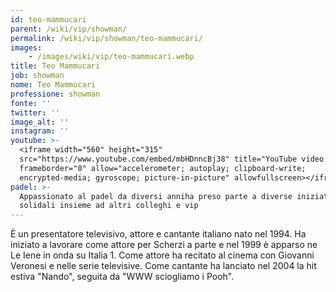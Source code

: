 ```yaml
---
id: teo-mammucari
parent: /wiki/vip/showman/
permalink: /wiki/vip/showman/teo-mammucari/
images:
    - /images/wiki/vip/teo-mammucari.webp
title: Teo Mammucari
job: showman
nome: Teo Mammucari
professione: showman
fonte: ''
twitter: ''
image_alt: ''
instagram: ''
youtube: >-
  <iframe width="560" height="315"
  src="https://www.youtube.com/embed/mbHDnncBj38" title="YouTube video player"
  frameborder="0" allow="accelerometer; autoplay; clipboard-write;
  encrypted-media; gyroscope; picture-in-picture" allowfullscreen></iframe>
padel: >-
  Appassionato al padel da diversi anniha preso parte a diverse iniziative
  solidali insieme ad altri colleghi e vip
---
```

È un presentatore televisivo, attore e cantante italiano nato nel 1994. Ha iniziato a lavorare come attore per Scherzi a parte e nel 1999 è apparso ne Le Iene in onda su Italia 1. Come attore ha recitato al cinema con Giovanni Veronesi e nelle serie televisive. Come cantante ha lanciato nel 2004 la hit estiva "Nando", seguita da "WWW sciogliamo i Pooh".